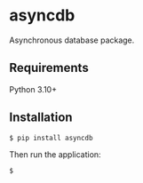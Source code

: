 # asyncdb

Asynchronous database package.

## Requirements

Python 3.10+

## Installation

```shell
$ pip install asyncdb
```

Then run the application:

```shell
$ 
```

